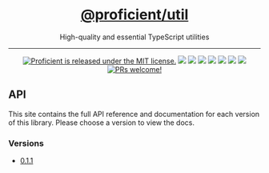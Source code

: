 <h1 align="center">
  <a href="https://kafkas.github.io/proficient/util">
    @proficient/util
  </a>
</h1>

<p align="center">
    High-quality and essential TypeScript utilities
</p>

---

<p align="center">
    <a href="https://github.com/kafkas/proficient/blob/main/LICENSE">
    <img src="https://img.shields.io/badge/license-MIT-blue.svg" alt="Proficient is released under the MIT license." /></a>
    <a href="https://npmjs.com/package/@proficient/util" alt="Version">
        <img src="https://img.shields.io/npm/v/@proficient/util" /></a>
    <a href="https://npmjs.com/package/@proficient/util" alt="Size">
        <img src="https://img.shields.io/bundlephobia/min/@proficient/util" /></a>
    <a href="https://npmjs.com/package/@proficient/util" alt="Downloads">
        <img src="https://img.shields.io/npm/dm/@proficient/util" /></a>
    <a href="https://" alt="Types">
        <img src="https://img.shields.io/npm/types/@proficient/util" /></a>
    <a href="https://github.com/kafkas/proficient" alt="Activity">
        <img src="https://img.shields.io/github/commit-activity/m/kafkas/proficient" /></a>
    <a href="https://" alt="Last Commit">
        <img src="https://img.shields.io/github/last-commit/kafkas/proficient" /></a>
    <a href="https://lerna.js.org/" alt="Framework">
        <img src="https://img.shields.io/badge/maintained%20with-lerna-cc00ff.svg" /></a>
    <a href="https://github.com/kafkas/proficient">
    <img src="https://img.shields.io/badge/PRs-welcome-brightgreen.svg" alt="PRs welcome!" /></a>
</p>

## API

This site contains the full API reference and documentation for each version of this library. Please choose a version to view the docs.

### Versions


- [0.1.1](./0.1.1)

